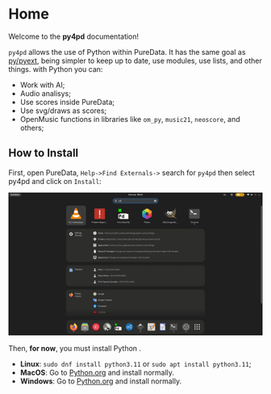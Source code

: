 # Home

Welcome to the **py4pd** documentation!

`py4pd` allows the use of Python within PureData. It has the same goal as [py/pyext](https://github.com/grrrr/py), being simpler to keep up to date, use modules, use lists, and other things.  with Python you can:

* Work with AI;
* Audio analisys;
* Use scores inside PureData;
* Use svg/draws as scores;
* OpenMusic functions in libraries like `om_py`, `music21`, `neoscore`, and others;

## How to Install

First, open PureData, `Help->Find Externals->` search for `py4pd` then select py4pd and click on `Install`: 

![](assets/install-py4pd.gif)

Then, **for now**, you must install Python .

* **Linux**: `sudo dnf install python3.11` or `sudo apt install python3.11`;
* **MacOS**: Go to [Python.org](https://www.python.org/downloads/release/python-3112/) and install normally.
* **Windows**: Go to [Python.org](https://www.python.org/downloads/release/python-3112/) and install normally.
